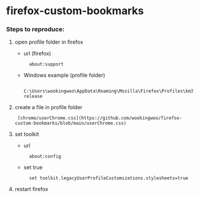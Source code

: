 # firefox-custom-bookmarks

### Steps to reproduce:

1. open profile folder in firefox 

	* url (firefox)

			about:support

	* Windows example (profile folder)

			C:\Users\wookingwoo\AppData\Roaming\Mozilla\Firefox\Profiles\km3tzs5e.default-release 

2. create a file in profile folder

		[chrome/userChrome.css](https://github.com/wookingwoo/firefox-custom-bookmarks/blob/main/userChrome.css)

3. set toolkit

	* url

			about:config

	* set true

			set toolkit.legacyUserProfileCustomizations.stylesheets=true

4. restart firefox
